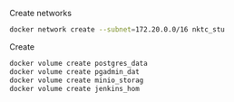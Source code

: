 Create networks

```bash
docker network create --subnet=172.20.0.0/16 nktc_stu


```

Create 

```bash
docker volume create postgres_data
docker volume create pgadmin_dat
docker volume create minio_storag
docker volume create jenkins_hom

```
